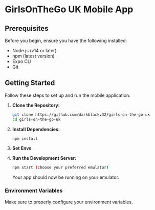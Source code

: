 # GirlsOnTheGo UK Mobile App


## Prerequisites

Before you begin, ensure you have the following installed:

- Node.js (v14 or later)
- npm (latest version)
- Expo CLI
- Git

## Getting Started

Follow these steps to set up and run the mobile application:

1. **Clone the Repository:**

   ```bash
   git clone https://github.com/darkblackv32/girls-on-the-go-uk
   cd girls-on-the-go-uk
   ```

2. **Install Dependencies:**

   ```bash
   npm install
   ```
3. **Set Envs**

4. **Run the Development Server:**

   ```bash
   npm start (choose your preferred emulator)
   ```

   Your app should now be running on your emulator.

### Environment Variables

Make sure to properly configure your environment variables.
